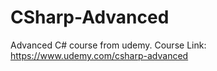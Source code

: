 # CSharp-Advanced
Advanced C# course from udemy. Course Link: https://www.udemy.com/csharp-advanced
